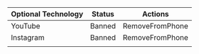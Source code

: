 |Optional Technology|Status|Actions|
|---|---|---|
|YouTube|Banned|RemoveFromPhone|
|Instagram|Banned|RemoveFromPhone|
|   |   |   |

